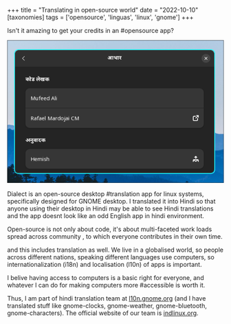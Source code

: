 +++
title = "Translating in open-source world"
date = "2022-10-10"
[taxonomies]
tags = ['opensource', 'linguas', 'linux', 'gnome']
+++

Isn't it amazing to get your credits in an #opensource app?
<!-- more -->

![Screenshot showing credits in app called Dialect](/images/dialect-credits.png)

Dialect is an open-source desktop #translation app for linux systems, specifically designed for GNOME desktop. I translated it into Hindi so that anyone using their desktop in Hindi may be able to see Hindi translations and the app doesnt look like an odd English app in hindi environment.

Open-source is not only about code, it's about multi-faceted work loads spread across community , to which everyone contributes in their own time.

and this includes translation as well. We live in a globalised world, so people across different nations, speaking different languages use computers, so internationalization (i18n) and localisation (l10n) of apps is important.

I belive having access to computers is a basic right for everyone, and whatever I can do for making computers more #accessible is worth it.

Thus, I am part of hindi translation team at [l10n.gnome.org](https://l10n.gnome.org) (and I have translated stuff like gnome-clocks, gnome-weather, gnome-bluetooth, gnome-characters). The official website of our team is [indlinux.org](https://indlinux.org).
